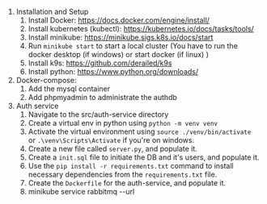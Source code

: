 1. Installation and Setup
   1. Install Docker: https://docs.docker.com/engine/install/
   2. Install kubernetes (kubectl): https://kubernetes.io/docs/tasks/tools/
   3. Install minikube: https://minikube.sigs.k8s.io/docs/start
   4. Run `minikube start` to start a local cluster (You have to run the docker desktop (if windows) or start docker (if linux) )
   5. Install k9s: https://github.com/derailed/k9s
   6. Install python: https://www.python.org/downloads/
2. Docker-compose:
   1. Add the mysql container
   2. Add phpmyadmin to administrate the authdb
3. Auth service
   1. Navigate to the src/auth-service directory
   2. Create a virtual env in python using `python -m venv venv`
   3. Activate the virtual environment using `source ./venv/bin/activate` or `.\venv\Scripts\Activate` if you're on windows.
   4. Create a new file called `server.py`, and populate it.
   5. Create a `init.sql` file to initiate the DB and it's users, and populate it.
   6. Use the `pip install -r requirements.txt` command to install necessary dependencies from the `requirements.txt` file.
   7. Create the `Dockerfile` for the auth-service, and populate it.
   8. minikube service rabbitmq --url